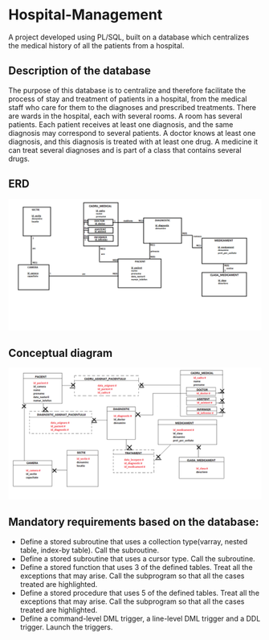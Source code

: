 # Hospital-Management
A project developed using PL/SQL, built on a database which centralizes the medical history of all the patients from a hospital.

## Description of the database
The purpose of this database is to centralize and therefore facilitate the process of stay and treatment
of patients in a hospital, from the medical staff who care for them to the diagnoses
and prescribed treatments. There are wards in the hospital, each with several rooms. A
room has several patients. Each patient receives at least one diagnosis, and
the same diagnosis may correspond to several patients. A doctor knows at least one
diagnosis, and this diagnosis is treated with at least one drug. A medicine
it can treat several diagnoses and is part of a class that contains several
drugs.

## ERD
<img src="https://github.com/daria68/Hospital-Management/blob/main/Entity_RelationshipDiagram.png" >

## Conceptual diagram

<img src="https://github.com/daria68/Hospital-Management/blob/main/ConceptualDiagram.png" >


## Mandatory requirements based on the database:
- Define a stored subroutine that uses a collection type(varray, nested table, index-by table). Call the subroutine.
- Define a stored subroutine that uses a cursor type. Call the subroutine.
- Define a stored function that uses 3 of the defined tables. Treat all the exceptions that may arise. Call the subprogram so that all the cases treated are highlighted.
- Define a stored procedure that uses 5 of the defined tables. Treat all the exceptions that may arise. Call the subprogram so that all the cases treated are highlighted.
- Define a command-level DML trigger, a line-level DML trigger and a DDL trigger. Launch the triggers.
